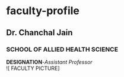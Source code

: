 # faculty-profile  
## Dr. Chanchal Jain  
### SCHOOL OF ALLIED HEALTH SCIENCE  
**DESIGNATION**-*Assistant Professor*  
![ FACULTY PICTURE]
